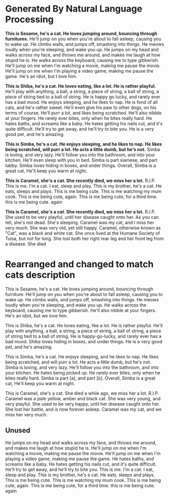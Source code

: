 # Generated By Natural Language Processing

**This is Sesame, he's a cat.
He loves jumping around, bouncing through furnitures.**
He'll jump on you when you're about to fall asleep, causing you to wake up.
He climbs walls, and jumps off, smashing into things.
He meows loudly when you're sleeping, and wake you up.
He jumps on my head and walks across my face, and throws me around, and makes me laugh at how stupid he is.
He walks across the keyboard, causing me to type gibberish.
He'll jump on me when I'm watching a movie, making me pause the movie.
He'll jump on me when I'm playing a video game, making me pause the game.
He's an idiot, but I love him.

**This is Shiba, he's a cat.
He loves eating, like a lot.
He is rather playful.**
He'll play with anything, a ball, a string, a piece of string, a ball of string, a piece of string tied to a ball of string.
He is happy go lucky, and rarely ever has a bad mood.
He enjoys sleeping, and he likes to nap.
He is fond of all cats, and he's rather sweet.
He'll even give his paw to other dogs, on his terms of course.
He'll purr a lot, and likes being scratched.
He'll also nibble at your fingers.
He rarely ever bites, only when he bites really hard.
He hates baths, and screams like a baby.
He hates getting his nails cut, and it's quite difficult.
He'll try to get away, and he'll try to bite you.
He is a very good pet, and he's amazing.

**This is Simba, he's a cat.
He enjoys sleeping, and he likes to nap.
He likes being scratched, will purr a lot.
He acts a little dumb, but he's not.**
Simba is loving, and very lazy.
He'll follow you into the bathroom, and into your kitchen.
He'll even sleep with you in bed.
Simba is part siamese, and part tabby.
Simba loves hiding in boxes, and under things.
Overall, Simba is a great cat, He'll keep you warm at night.

**This is Caramel, she's a cat. She recently died, we miss her a lot.** R.I.P.
This is me. I'm a cat. I eat, sleep and play.
This is my brother, he's a cat. He eats, sleeps and plays.
This is me being cute.
This is me watching my mum cook.
This is me being cute, again.
This is me being cute, for a third time.
this is me being cute. again

**This is Caramel, she's a cat.
She recently died, we miss her a lot.**
R.I.P.
She used to be very playful, until her disease caught onto her.
As you can tell, she's not dead.
She's sleeping.
Caramel was my cat, and I miss her very much.
She was very old, yet still happy.
Caramel, otherwise known as "Cat", was a black and white cat.
She once lived at the Humane Society of Tulsa, but not for long.
She lost both her right rear leg and her front leg from a disease.
She died

# Rearranged and changed to match cats description

This is Sesame, he's a cat.
He loves jumping around, bouncing through furniture.
He'll jump on you when you're about to fall asleep, causing you to wake up.
He climbs walls, and jumps off, smashing into things.
He meows loudly when you're sleeping, and wake you up.
He walks across the keyboard, causing me to type gibberish.
He'll also nibble at your fingers.
He's an idiot, but we love him.

This is Shiba, he's a cat.
He loves eating, like a lot.
He is rather playful.
He'll play with anything, a ball, a string, a piece of string, a ball of string, a piece of string tied to a ball of string.
He is happy-go-lucky, and rarely ever has a bad mood.
Shiba loves hiding in boxes, and under things.
He is a very good pet, and he's amazing.

This is Simba, he's a cat.
He enjoys sleeping, and he likes to nap.
He likes being scratched, and will purr a lot.
He acts a little dumb, but he's not.
Simba is loving, and very lazy.
He'll follow you into the bathroom, and into your kitchen.
He hates being picked up.
He rarely ever bites, only when he bites really hard.
Simba is part [a], and part [b].
Overall, Simba is a great cat, He'll keep you warm at night.

This is Caramel, she's a cat. She died a while ago, we miss her a lot. R.I.P.
Caramel was a pale yellow, amber and black cat.
She was very young, and very playful.
She used to be very happy, until her disease caught onto her.
She lost her battle, and is now forever asleep.
Caramel was my cat, and we miss her very much.

## Unused

He jumps on my head and walks across my face, and throws me around, and makes me laugh at how stupid he is.
He'll jump on me when I'm watching a movie, making me pause the movie.
He'll jump on me when I'm playing a video game, making me pause the game.
He hates baths, and screams like a baby.
He hates getting his nails cut, and it's quite difficult.
He'll try to get away, and he'll try to bite you.
This is me. I'm a cat. I eat, sleep and play.
This is my brother, he's a cat. He eats, sleeps and plays.
This is me being cute.
This is me watching my mum cook.
This is me being cute, again.
This is me being cute, for a third time.
this is me being cute. again
